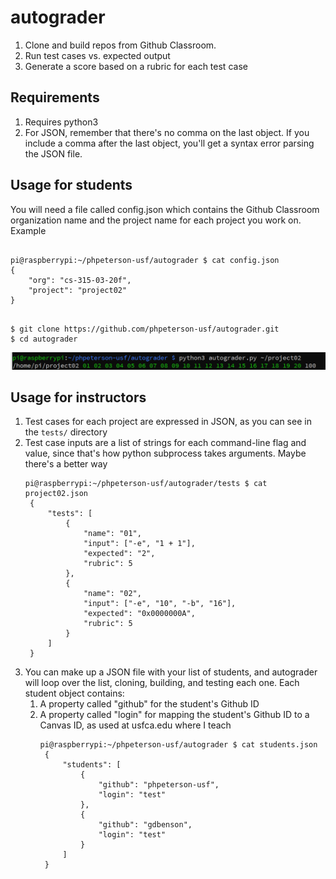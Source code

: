# autograder
1. Clone and build repos from Github Classroom. 
2. Run test cases vs. expected output
3. Generate a score based on a rubric for each test case

## Requirements
1. Requires python3
1. For JSON, remember that there's no comma on the last object. If you include a 
comma after the last object, you'll get a syntax error parsing the JSON file.

## Usage for students
You will need a file called config.json which contains the Github Classroom organization
name and the project name for each project you work on. Example
<pre><code>
pi@raspberrypi:~/phpeterson-usf/autograder $ cat config.json
{
    "org": "cs-315-03-20f",
    "project": "project02"
}
</code></pre>
<pre><code>
$ git clone https://github.com/phpeterson-usf/autograder.git
$ cd autograder
</code></pre>
![autograder](autograder.png)
## Usage for instructors
1. Test cases for each project are expressed in JSON, as you can see in the `tests/` directory
1. Test case inputs are a list of strings for each command-line flag and value, since
that's how python subprocess takes arguments. Maybe there's a better way
    <pre><code>pi@raspberrypi:~/phpeterson-usf/autograder/tests $ cat project02.json
    {
        "tests": [
            {
                "name": "01",
                "input": ["-e", "1 + 1"],
                "expected": "2",
                "rubric": 5
            },
            {
                "name": "02",
                "input": ["-e", "10", "-b", "16"],
                "expected": "0x0000000A",
                "rubric": 5
            }
        ]
    }</code></pre>
1. You can make up a JSON file with your list of students, and autograder will loop
over the list, cloning, building, and testing each one. Each student object contains:
    1. A property called "github" for the student's Github ID
    2. A property called "login" for mapping the student's Github ID to a Canvas ID, 
    as used at usfca.edu where I teach
        <pre><code>pi@raspberrypi:~/phpeterson-usf/autograder $ cat students.json
        {
            "students": [
                {
                    "github": "phpeterson-usf",
                    "login": "test"
                },
                {
                    "github": "gdbenson",
                    "login": "test"
                }
            ]
        }</code></pre>
